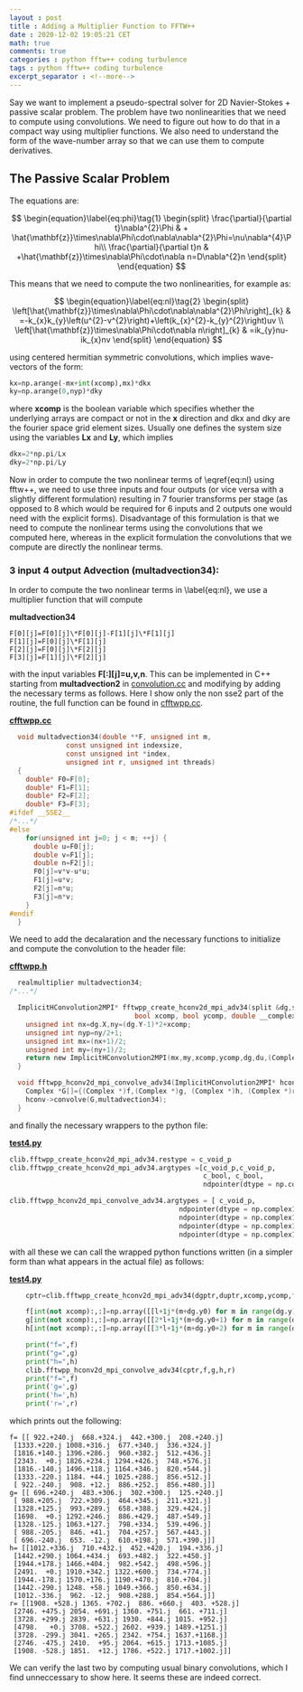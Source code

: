 ```yaml
---
layout : post
title : Adding a Multiplier Function to FFTW++
date : 2020-12-02 19:05:21 CET
math: true
comments: true
categories : python fftw++ coding turbulence
tags : python fftw++ coding turbulence
excerpt_separator : <!--more-->
---
```


Say we want to implement a pseudo-spectral solver for 2D Navier-Stokes + passive scalar problem. The problem have
two nonlinearities that we need to compute using convolutions. We need to figure out how to do that in a compact
way using multiplier functions. We also need to understand the form of the wave-number array so that we can use them to compute derivatives.

<!--more-->
## The Passive Scalar Problem

The equations are:

$$
\begin{equation}\label{eq:phi}\tag{1}
\begin{split}
\frac{\partial}{\partial t}\nabla^{2}\Phi & + \hat{\mathbf{z}}\times\nabla\Phi\cdot\nabla\nabla^{2}\Phi=\nu\nabla^{4}\Phi\\
\frac{\partial}{\partial t}n & +\hat{\mathbf{z}}\times\nabla\Phi\cdot\nabla n=D\nabla^{2}n
\end{split}
\end{equation}
$$

This means that we need to compute the two nonlinearities, for example as:

$$
\begin{equation}\label{eq:nl}\tag{2}
\begin{split}
\left[\hat{\mathbf{z}}\times\nabla\Phi\cdot\nabla\nabla^{2}\Phi\right]_{k} & =-k_{x}k_{y}\left(u^{2}-v^{2}\right)+\left(k_{x}^{2}-k_{y}^{2}\right)uv \\
\left[\hat{\mathbf{z}}\times\nabla\Phi\cdot\nabla n\right]_{k} & =ik_{y}nu-ik_{x}nv
\end{split}
\end{equation}
$$

using centered hermitian symmetric convolutions, which implies wave-vectors of the form:

```py
kx=np.arange(-mx+int(xcomp),mx)*dkx
ky=np.arange(0,nyp)*dky
```

where **xcomp** is the boolean variable which specifies whether the underlying arrays are  compact or not in the **x** direction and dkx and dky are the fourier space grid element sizes. Usually one defines the system size using the variables **Lx** and **Ly**, which implies 

```py
dkx=2*np.pi/Lx
dky=2*np.pi/Ly
```

Now in order to compute the two nonlinear terms of \eqref{eq:nl} using fftw++, we need to use three inputs and four outputs (or vice versa with a slightly different formulation) resulting in 7 fourier transforms per stage (as opposed to 8 which would be required for 6 inputs and 2 outputs one would need with the explicit forms). Disadvantage of this formulation is that we need to compute the nonlinear terms using the convolutions that we computed here, whereas in the explicit
formulation the convolutions that we compute are directly the nonlinear terms.

### 3 input 4 output Advection (multadvection34):

In order to compute the two nonlinear terms in \label{eq:nl}, we use a multiplier function that will compute

**multadvection34**
```
F[0][j]=F[0][j]\*F[0][j]-F[1][j]\*F[1][j]
F[1][j]=F[0][j]\*F[1][j]
F[2][j]=F[0][j]\*F[2][j]
F[3][j]=F[1][j]\*F[2][j]
```

with the input variables **F[:][j]=u,v,n**. This can be implemented in C++ starting from **multadvection2** in [convolution.cc](https://github.com/dealias/fftwpp/blob/gtest/convolution.cc) and modifying by adding the necessary terms as follows. Here I show only the non sse2 part of the routine, the full function can be found in [cfftwpp.cc](https://github.com/gurcani/fftwpp/blob/gtest/libfftwpp/cfftwpp.cc).

[**cfftwpp.cc**](https://github.com/gurcani/fftwpp/blob/gtest/libfftwpp/cfftwpp.cc)
```c
  void multadvection34(double **F, unsigned int m,
		      const unsigned int indexsize,
		      const unsigned int *index,
		      unsigned int r, unsigned int threads)
  {
    double* F0=F[0];
    double* F1=F[1];
    double* F2=F[2];
    double* F3=F[3];
#ifdef __SSE2__
/*...*/
#else
    for(unsigned int j=0; j < m; ++j) {
      double u=F0[j];
      double v=F1[j];
      double n=F2[j];
      F0[j]=v*v-u*u;
      F1[j]=u*v;
      F2[j]=n*u;
      F3[j]=n*v;
    }
#endif
  }

```

We need to add the decalaration and the necessary functions to initialize and compute the convolution 
to the header file:

[**cfftwpp.h**](https://github.com/gurcani/fftwpp/blob/gtest/libfftwpp/cfftwpp.h)
```c
  realmultiplier multadvection34;
/*...*/

  ImplicitHConvolution2MPI* fftwpp_create_hconv2d_mpi_adv34(split &dg,split &du,
							   bool xcomp, bool ycomp, double __complex__ *g){
    unsigned int nx=dg.X,ny=(dg.Y-1)*2+xcomp;
    unsigned int nyp=ny/2+1;
    unsigned int mx=(nx+1)/2;
    unsigned int my=(ny+1)/2;
    return new ImplicitHConvolution2MPI(mx,my,xcomp,ycomp,dg,du,(Complex *)g,dfoptions,3,4);
  }

  void fftwpp_hconv2d_mpi_convolve_adv34(ImplicitHConvolution2MPI* hconv, double __complex__ *f, double __complex__ *g, double __complex__ *h, double __complex__ *r) {
    Complex *G[]={(Complex *)f,(Complex *)g, (Complex *)h, (Complex *)r};
    hconv->convolve(G,multadvection34);
  }

```

and finally the necessary wrappers to the python file:

[**test4.py**](https://github.com/gurcani/fftwpp/blob/gtest/libfftwpp/test4.py)
```py
clib.fftwpp_create_hconv2d_mpi_adv34.restype = c_void_p
clib.fftwpp_create_hconv2d_mpi_adv34.argtypes =[c_void_p,c_void_p,
                                                c_bool, c_bool,
                                                ndpointer(dtype = np.complex128)]

clib.fftwpp_hconv2d_mpi_convolve_adv34.argtypes = [ c_void_p,
                                          ndpointer(dtype = np.complex128),
                                          ndpointer(dtype = np.complex128),
                                          ndpointer(dtype = np.complex128),
                                          ndpointer(dtype = np.complex128) ]
```

with all these we can call the wrapped python functions written (in a simpler form than what appears in the actual file) as follows:

[**test4.py**](https://github.com/gurcani/fftwpp/blob/gtest/libfftwpp/test4.py)
```py
    cptr=clib.fftwpp_create_hconv2d_mpi_adv34(dgptr,duptr,xcomp,ycomp,f)

    f[int(not xcomp):,:]=np.array([[l+1j*(m+dg.y0) for m in range(dg.y)] for l in range(dg.X-int(not xcomp)) ])
    g[int(not xcomp):,:]=np.array([[2*l+1j*(m+dg.y0+1) for m in range(dg.y)] for l in range(dg.X-int(not xcomp))])
    h[int(not xcomp):,:]=np.array([[3*l+1j*(m+dg.y0+2) for m in range(dg.y)] for l in range(dg.X-int(not xcomp))])

    print("f=",f)
    print("g=",g)
    print("h=",h)
    clib.fftwpp_hconv2d_mpi_convolve_adv34(cptr,f,g,h,r)
    print("f=",f)
    print('g=',g)
    print('h=',h)
    print('r=',r)
```

which prints out the following:
```
f= [[ 922.+240.j  668.+324.j  442.+300.j  208.+240.j]
 [1333.+220.j 1008.+316.j  677.+340.j  336.+324.j]
 [1816.+140.j 1396.+286.j  960.+382.j  512.+436.j]
 [2343.  +0.j 1826.+234.j 1294.+426.j  748.+576.j]
 [1816.-140.j 1496.+118.j 1164.+346.j  820.+544.j]
 [1333.-220.j 1184. +44.j 1025.+288.j  856.+512.j]
 [ 922.-240.j  908. +12.j  886.+252.j  856.+480.j]]
g= [[ 696.+240.j  483.+306.j  302.+300.j  125.+240.j]
 [ 988.+205.j  722.+309.j  464.+345.j  211.+321.j]
 [1328.+125.j  993.+289.j  658.+388.j  329.+424.j]
 [1698.  +0.j 1292.+246.j  886.+429.j  487.+549.j]
 [1328.-125.j 1063.+127.j  798.+334.j  539.+496.j]
 [ 988.-205.j  846. +41.j  704.+257.j  567.+443.j]
 [ 696.-240.j  653. -12.j  610.+198.j  571.+390.j]]
h= [[1012.+336.j  710.+432.j  452.+420.j  194.+336.j]
 [1442.+290.j 1064.+434.j  693.+482.j  322.+450.j]
 [1944.+178.j 1466.+404.j  982.+542.j  498.+596.j]
 [2491.  +0.j 1910.+342.j 1322.+600.j  734.+774.j]
 [1944.-178.j 1570.+176.j 1190.+470.j  810.+704.j]
 [1442.-290.j 1248. +58.j 1049.+366.j  850.+634.j]
 [1012.-336.j  962. -12.j  908.+288.j  854.+564.j]]
r= [[1908. +528.j 1365. +702.j  886. +660.j  403. +528.j]
 [2746. +475.j 2054. +691.j 1360. +751.j  661. +711.j]
 [3728. +299.j 2839. +631.j 1930. +844.j 1015. +952.j]
 [4798.   +0.j 3708. +522.j 2602. +939.j 1489.+1251.j]
 [3728. -299.j 3041. +265.j 2342. +754.j 1637.+1168.j]
 [2746. -475.j 2410.  +95.j 2064. +615.j 1713.+1085.j]
 [1908. -528.j 1851.  +12.j 1786. +522.j 1717.+1002.j]]
```

We can verify the last two by computing usual binary convolutions, which I find unneccessary to show here. It seems these are indeed correct.
